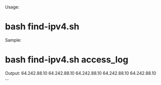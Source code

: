 Usage:
# bash find-ipv4.sh <log-file>

Sample:
# bash find-ipv4.sh access_log

Output:
64.242.88.10
64.242.88.10
64.242.88.10
64.242.88.10
64.242.88.10
...
